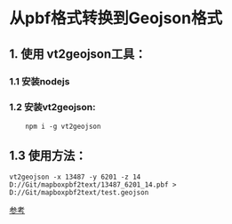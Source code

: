 # 从pbf格式转换到Geojson格式


## 1. 使用 vt2geojson工具：

### 1.1 安装nodejs
### 1.2 安装vt2geojson: 
   
        npm i -g vt2geojson

## 1.3 使用方法：
    vt2geojson -x 13487 -y 6201 -z 14 D://Git/mapboxpbf2text/13487_6201_14.pbf > D://Git/mapboxpbf2text/test.geojson
[参考](https://blog.csdn.net/flowerspring/article/details/89318021)